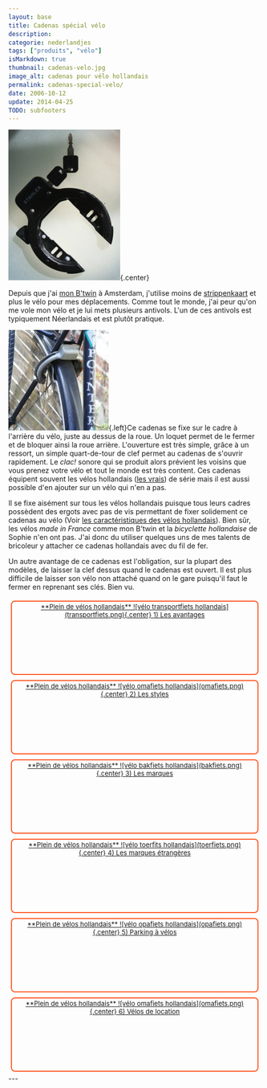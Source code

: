 ```yaml
---
layout: base
title: Cadenas spécial vélo
description: 
categorie: nederlandjes
tags: ["produits", "vélo"]
isMarkdown: true
thumbnail: cadenas-velo.jpg
image_alt: cadenas pour vélo hollandais
permalink: cadenas-special-velo/
date: 2006-10-12
update: 2014-04-25
TODO: subfooters
---
```




![cadenas pour vélo hollandais](cadenas-velo.jpg){.center}

Depuis que j'ai [mon B'twin](/un-b-twin-a-amsterdam) à Amsterdam, j'utilise moins de [strippenkaart](/la-strippenkaart) et plus le vélo pour mes déplacements. Comme tout le monde, j'ai peur qu'on me vole mon vélo et je lui mets plusieurs antivols. L'un de ces antivols est typiquement Néerlandais et est plutôt pratique.

![cadenas hollandais sur vélo](cadenas-velo-200.jpg){.left}Ce cadenas se fixe sur le cadre à l'arrière du vélo, juste au dessus de la roue. Un loquet permet de le fermer et de bloquer ainsi la roue arrière. L'ouverture est très simple, grâce à un ressort, un simple quart-de-tour de clef permet au cadenas de s'ouvrir rapidement. Le *clac!* sonore qui se produit alors prévient les voisins que vous prenez votre vélo et tout le monde est très content. Ces cadenas équipent souvent les vélos hollandais ([les vrais](/plein-de-velos)) de série mais il est aussi possible d'en ajouter sur un vélo qui n'en a pas.

Il se fixe aisément sur tous les vélos hollandais puisque tous leurs cadres possèdent des ergots avec pas de vis permettant de fixer solidement ce cadenas au vélo (Voir [les caractéristiques des vélos hollandais](/plein-de-velos-hollandais)). Bien sûr, les vélos *made in France* comme mon B'twin et la *bicyclette hollandaise* de Sophie n'en ont pas. J'ai donc du utiliser quelques uns de mes talents de bricoleur y attacher ce cadenas hollandais avec du fil de fer.

Un autre avantage de ce cadenas est l'obligation, sur la plupart des modèles, de laisser la clef dessus quand le cadenas est ouvert. Il est plus difficile de laisser son vélo non attaché quand on le gare puisqu'il faut le fermer en reprenant ses clés. Bien vu.

<!-- HTML -->
<div style="border:2px solid #FF5521; border-radius:8px; text-align:center; font-size:small; padding:2px 8px; float:left; margin:5px; height:140px;">
<a href="/plein-de-velos-hollandais" title="tout savoir sur la bicyclette aux Pays-Bas">
<!-- / HTML -->
**Plein de vélos hollandais**  
![vélo transportfiets hollandais](transportfiets.png){.center}  
1) Les avantages  
<!-- HTML -->
</a></div>
<!-- / HTML -->

<!-- HTML -->
<div style="border:2px solid #FF5521; border-radius:8px; text-align:center; font-size:small; padding:2px 8px; float:left; margin:5px; height:140px;">
<a href="/plein-de-velos" title="tout savoir sur la bicyclette aux Pays-Bas">
<!-- / HTML -->
**Plein de vélos hollandais**  
![vélo omafiets hollandais](omafiets.png){.center}  
2) Les styles
<!-- HTML -->
</a></div>
<!-- / HTML -->


<!-- HTML -->
<div style="border:2px solid #FF5521; border-radius:8px; text-align:center; font-size:small; padding:2px 8px; float:left; margin:5px; height:140px;">
<a href="/plein-de-velos-hollandais-3" title="tout savoir sur la bicyclette aux Pays-Bas">
<!-- / HTML -->
**Plein de vélos hollandais**  
![vélo bakfiets hollandais](bakfiets.png){.center}  
3) Les marques
<!-- HTML -->
</a></div>
<!-- / HTML -->

<!-- HTML -->
<div style="border:2px solid #FF5521; border-radius:8px; text-align:center; font-size:small; padding:2px 8px; float:left; margin:5px; height:140px;">
<a href="/plein-de-velos-pas-hollandais-4" title="tout savoir sur la bicyclette aux Pays-Bas">
<!-- / HTML -->
**Plein de vélos hollandais**  
![vélo toerfits hollandais](toerfiets.png){.center}  
4) Les marques étrangères
<!-- HTML -->
</a></div>
<!-- / HTML -->

<!-- HTML -->
<div style="border:2px solid #FF5521; border-radius:8px; text-align:center; font-size:small; padding:2px 8px; float:left; margin:5px; height:140px;">
<a href="/une-heure-sans-velo" title="tout savoir sur la bicyclette aux Pays-Bas">
<!-- / HTML -->
**Plein de vélos hollandais**  
![vélo opafiets hollandais](opafiets.png){.center}  
5) Parking à vélos
<!-- HTML -->
</a></div>
<!-- / HTML -->

<!-- HTML -->
<div style="border:2px solid #FF5521; border-radius:8px; text-align:center; font-size:small; padding:2px 8px; float:left; margin:5px; height:140px;">
<a href="/les-velos-de-location" title="tout savoir sur la bicyclette aux Pays-Bas">
<!-- / HTML -->
**Plein de vélos hollandais**  
![vélo omafiets hollandais](omafiets.png){.center}  
6) Vélos de location
<!-- HTML -->
</a></div>
<!-- / HTML -->

<!-- HTML -->
<div style="clear:both;"></div>
<!-- / HTML -->
---
<!-- post notes:
http://www.canalblog.com/cf/fe/tb/?bid=68621&pid=1560269 PING
--->
